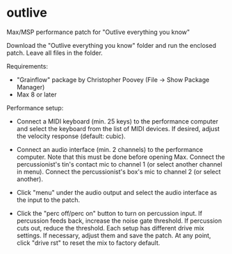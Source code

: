 # outlive
Max/MSP performance patch for "Outlive everything you know"

Download the "Outlive everything you know" folder and run the enclosed patch. Leave all files in the folder.

Requirements:
- "Grainflow" package by Christopher Poovey (File → Show Package Manager)
- Max 8 or later

Performance setup:
- Connect a MIDI keyboard (min. 25 keys) to the performance computer and select the keyboard from the list of MIDI devices. If desired, adjust the velocity response (default: cubic).

- Connect an audio interface (min. 2 channels) to the performance computer. Note that this must be done before opening Max. Connect the percussionist's tin's contact mic to channel 1 (or select another channel in menu). Connect the percussionist's box's mic to channel 2 (or select another). 

- Click "menu" under the audio output and select the audio interface as the input to the patch.

- Click the "perc off/perc on" button to turn on percussion input. If percussion feeds back, increase the noise gate threshold. If percussion cuts out, reduce the threshold. Each setup has different drive mix settings. If necessary, adjust them and save the patch. At any point, click "drive rst" to reset the mix to factory default. 
